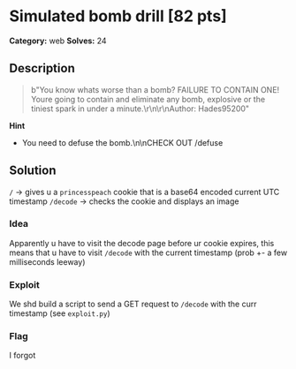 # Simulated bomb drill [82 pts]

**Category:** web
**Solves:** 24

## Description
>b"You know whats worse than a bomb? FAILURE TO CONTAIN ONE! Youre going to contain and eliminate any bomb, explosive or the tiniest spark in under a minute.\r\n\r\nAuthor: Hades95200"

**Hint**
* You need to defuse the bomb.\n\nCHECK OUT /defuse

## Solution
`/` -> gives u a `princesspeach` cookie that is a base64 encoded current UTC timestamp
`/decode` -> checks the cookie and displays an image

### Idea
Apparently u have to visit the decode page before ur cookie expires, this means that u have to visit `/decode` with the current timestamp (prob +- a few milliseconds leeway)

### Exploit
We shd build a script to send a GET request to `/decode` with the curr timestamp (see `exploit.py`)

### Flag
I forgot
